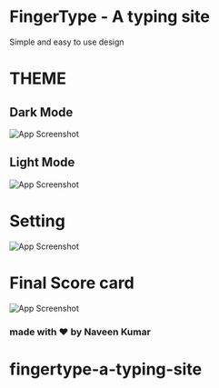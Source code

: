 
# FingerType - A typing site

Simple and easy to use design 

# THEME

## Dark Mode


![App Screenshot](https://i.imgur.com/d8c0PsQ.png)

## Light Mode
![App Screenshot](https://i.imgur.com/ZnYdVrS.png)

# Setting
![App Screenshot](https://i.imgur.com/ebD6CEf.png)

# Final Score card
![App Screenshot](https://i.imgur.com/dpl4Ic4.png)

### made with ❤️ by Naveen Kumar



# fingertype-a-typing-site
